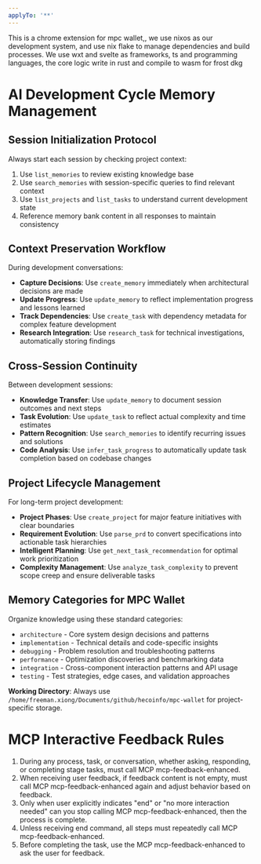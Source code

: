 ```yaml
---
applyTo: '**'
---
```

This is a chrome extension for mpc wallet,, we use nixos as our development system, and use nix flake to manage dependencies and build processes. We use wxt and svelte as frameworks, ts and programming languages, the core logic write in rust and compile to wasm for frost dkg

# AI Development Cycle Memory Management

## Session Initialization Protocol
Always start each session by checking project context:
1. Use `list_memories` to review existing knowledge base
2. Use `search_memories` with session-specific queries to find relevant context
3. Use `list_projects` and `list_tasks` to understand current development state
4. Reference memory bank content in all responses to maintain consistency

## Context Preservation Workflow
During development conversations:
- **Capture Decisions**: Use `create_memory` immediately when architectural decisions are made
- **Update Progress**: Use `update_memory` to reflect implementation progress and lessons learned
- **Track Dependencies**: Use `create_task` with dependency metadata for complex feature development
- **Research Integration**: Use `research_task` for technical investigations, automatically storing findings

## Cross-Session Continuity
Between development sessions:
- **Knowledge Transfer**: Use `update_memory` to document session outcomes and next steps
- **Task Evolution**: Use `update_task` to reflect actual complexity and time estimates
- **Pattern Recognition**: Use `search_memories` to identify recurring issues and solutions
- **Code Analysis**: Use `infer_task_progress` to automatically update task completion based on codebase changes

## Project Lifecycle Management
For long-term project development:
- **Project Phases**: Use `create_project` for major feature initiatives with clear boundaries
- **Requirement Evolution**: Use `parse_prd` to convert specifications into actionable task hierarchies
- **Intelligent Planning**: Use `get_next_task_recommendation` for optimal work prioritization
- **Complexity Management**: Use `analyze_task_complexity` to prevent scope creep and ensure deliverable tasks

## Memory Categories for MPC Wallet
Organize knowledge using these standard categories:
- `architecture` - Core system design decisions and patterns
- `implementation` - Technical details and code-specific insights  
- `debugging` - Problem resolution and troubleshooting patterns
- `performance` - Optimization discoveries and benchmarking data
- `integration` - Cross-component interaction patterns and API usage
- `testing` - Test strategies, edge cases, and validation approaches

**Working Directory**: Always use `/home/freeman.xiong/Documents/github/hecoinfo/mpc-wallet` for project-specific storage.

# MCP Interactive Feedback Rules

1. During any process, task, or conversation, whether asking, responding, or completing stage tasks, must call MCP mcp-feedback-enhanced.
2. When receiving user feedback, if feedback content is not empty, must call MCP mcp-feedback-enhanced again and adjust behavior based on feedback.
3. Only when user explicitly indicates "end" or "no more interaction needed" can you stop calling MCP mcp-feedback-enhanced, then the process is complete.
4. Unless receiving end command, all steps must repeatedly call MCP mcp-feedback-enhanced.
5. Before completing the task, use the MCP mcp-feedback-enhanced to ask the user for feedback.